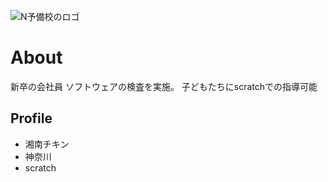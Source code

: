 ![N予備校のロゴ](478b4cf1-private.png)

# About
新卒の会社員
ソフトウェアの検査を実施。
子どもたちにscratchでの指導可能

## Profile
- 湘南チキン
- 神奈川
- scratch

